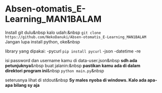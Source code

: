 # Absen-otomatis_E-Learning_MAN1BALAM

Install git dulu&nbsp
kalo udah:&nbsp
`git clone https://github.com/NekoDanuki/Absen-otomatis_E-Learning_MAN1BALAM`
Jangan lupa install python, oke&nbsp

library yang dipakai:
-pycurl
`pip install pycurl`
-json
-datetime
-re
  
isi password dan username kamu di data-user.json&nbsp
**sdh ada petunjuknya**&nbsp
buat jalanin:&nbsp
**pastikan kamu ada di dalam direktori program ini**&nbsp
`python main.py`&nbsp

seterusnya lihat di stdout&nbsp
**Sy males nyoba di windows. Kalo ada apa-apa bilang sy aja**
